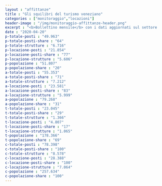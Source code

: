 ```yaml
---
layout : "affittanze"
title : "Gli squilibri del turismo veneziano"
categories : ["monitoraggio","locazioni"]
header-image : "/img/monitoraggio-affittanze-header.png"
excerpt : "<b>Bollettino mensile</b> con i dati aggiornati sul settore ricettivo alberghiero ed extra-alberghiero. confrontati con quelli sulla popolazione. Scopri. attraverso grafici e mappe interattive. le dinamiche di squilibrio che sottraggono abitazioni residenziali in favore del settore turistico."
date : "2020-04-20"
p-totale-posti : "49.963"
p-totale-posti-share : "64"
p-totale-strutture : "6.716"
p-locazione-posti : "21.854"
p-locazione-posti-share : "77"
p-locazione-strutture : "5.606"
p-popolazione : "51.807"
p-popolazione-share : "20"
a-totale-posti : "55.353"
a-totale-posti-share : "71"
a-totale-strutture : "7.212"
a-locazione-posti : "23.581"
a-locazione-posti-share : "83"
a-locazione-strutture : "5.999"
a-popolazione : "79.268"
a-popolazione-share : "31"
t-totale-posti : "23.045"
t-totale-posti-share : "29"
t-totale-strutture : "1.366"
t-locazione-posti : "4.807"
t-locazione-posti-share : "17"
t-locazione-strutture : "1.065"
t-popolazione : "178.366"
t-popolazione-share : "69"
c-totale-posti : "78.398"
c-totale-posti-share : "100"
c-totale-strutture : "8.578"
c-locazione-posti : "28.388"
c-locazione-posti-share : "100"
c-locazione-strutture : "7.064"
c-popolazione : "257.634"
c-popolazione-share : "100"
---
```


